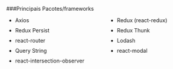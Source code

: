 ###Principais Pacotes/frameworks 
<ul style="display:grid; grid-template-columns: auto auto; grid-gap: 10px;">
 <li>Axios</li>
 <li>Redux (react-redux)</li>
 <li>Redux Persist</li>
 <li>Redux Thunk</li>
 <li>react-router</li>
 <li>Lodash</li>
 <li>Query String</li>
 <li>react-modal</li>
 <li>react-intersection-observer</li>
</ul>